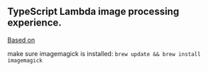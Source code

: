 ## TypeScript Lambda image processing experience.


[Based on](https://github.com/firstandthird/lambda-media)

make sure imagemagick is installed: `brew update && brew install imagemagick`
